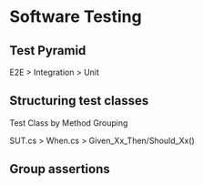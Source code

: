 # Software Testing

## Test Pyramid

E2E > Integration > Unit

## Structuring test classes

Test Class by Method Grouping

SUT.cs > When.cs > Given_Xx_Then/Should_Xx()

## Group assertions